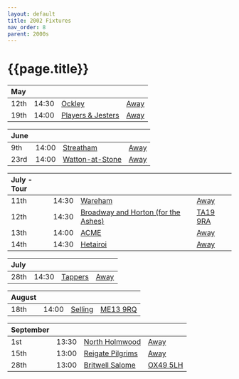 ```yaml
---
layout: default
title: 2002 Fixtures
nav_order: 8
parent: 2000s
---
```


# {{page.title}}

| May |  |  |  |
|:---|:---|:---|:---|
| 12th | 14:30 | [Ockley](/2002/ockley) | [Away](https://goo.gl/maps/vmhvFhbrVZGrsXAAA) |
| 19th | 14:00 | [Players & Jesters](/2002/players-and-jesters) | [Away]() |

| June |  |  |  |
|:---|:---|:---|:---|
| 9th | 14:00 | [Streatham](/2002/streatham) | [Away]() |
| 23rd | 14:00 | [Watton-at-Stone](/2002/watton-at-stone) | [Away](https://goo.gl/maps/JPBQawMsjLgYtVHk9) |

| July - Tour |  |  |  |
|:---|:---|:---|:---|
| 11th | 14:30 | [Wareham](/2002/wareham) | [Away]() |
| 12th | 14:30 | [Broadway and Horton (for the Ashes)](/2002/broadway-and-horton) | [TA19 9RA](https://goo.gl/maps/ULbmC6LSX5HSAe8U6) |
| 13th | 14:00 | [ACME](/2002/acme) | [Away]() |
| 14th | 14:30 | [Hetairoi](/2002/hetairoi) | [Away](https://goo.gl/maps/AfwCKu9WW93YqXJa6) |

| July |  |  |  |
|:---|:---|:---|:---|
| 28th | 14:30 | [Tappers](/2002/tappers) | [Away]() |

| August |  |  |  |
|:---|:---|:---|:---|
| 18th | 14:00 | [Selling](/2002/selling) | [ME13 9RQ](https//goo.gl/maps/QeLhjBkEbJr) |

| September |  |  |  |
|:---|:---|:---|:---|
| 1st | 13:30 | [North Holmwood](/2002/north-holmwood) | [Away]() |
| 15th | 13:00 | [Reigate Pilgrims](/2002/reigate-pilgrims) | [Away](https://goo.gl/maps/z54KDhWLtQreY6xy9) |
| 28th | 13:00 | [Britwell Salome](/2002/britwell-salome) | [OX49 5LH](https://goo.gl/maps/CGgpPNyQhotADDFs9) |